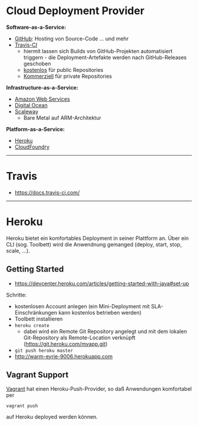 # Cloud Deployment Provider

**Software-as-a-Service:**
* [GitHub](https://github.com/): Hosting von Source-Code ... und mehr
* [Travis-CI](https://travis-ci.org/)
  * hiermit lassen sich Builds von GitHub-Projekten automatisiert triggern - die Deployment-Artefakte werden nach GitHub-Releases geschoben
  * [kostenlos](https://travis-ci.org/) für public Repositories 
  * [Kommerziell](https://travis-ci.com/) für private Repositories 

**Infrastructure-as-a-Service:**
* [Amazon Web Services](https://aws.amazon.com) 
* [Digital Ocean](https://www.digitalocean.com/)
* [Scaleway](https://www.scaleway.com/) 
  * Bare Metal auf ARM-Architektur

**Platform-as-a-Service:**
* [Heroku](https://devcenter.heroku.com/categories/java)
* [CloudFoundry](https://www.cloudfoundry.org)

---

# Travis
* https://docs.travis-ci.com/


---

# Heroku
Heroku bietet ein komfortables Deployment in seiner Plattform an. Über ein CLI (sog. Toolbett) wird die Anwendnung gemanged (deploy, start, stop, scale, ...).

## Getting Started
* https://devcenter.heroku.com/articles/getting-started-with-java#set-up

Schritte:
* kostenlosen Account anlegen (ein Mini-Deployment mit SLA-Einschränkungen kann kostenlos betrieben werden)
* Toolbett installieren
* ``heroku create``
  * dabei wird ein Remote Git Repository angelegt und mit dem lokalen Git-Repository als Remote-Location verknüpft (https://git.heroku.com/myapp.git)
* ``git push heroku master``
* http://warm-eyrie-9006.herokuapp.com

## Vagrant Support
[Vagrant](vagrant.md) hat einen Heroku-Push-Provider, so daß Anwendungen komfortabel per

    vagrant push
    
auf Heroku deployed werden können.

